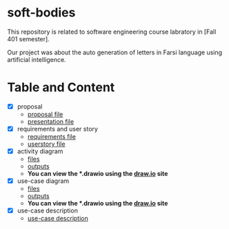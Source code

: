 # soft-bodies

This repository is related to software engineering course labratory in [Fall 401 semester].

Our project was about the auto generation of letters in Farsi language using artificial intelligence.

# Table and Content
- [x] proposal
  - [proposal file](software-lab/blob/main/proposal/proposal.pdf)
  - [presentation file](software-lab/blob/main/proposal/presentation/soft-lab-presentation.pdf)
- [x] requirements and user story
  - [requirements file](software-lab/requirements/requirements.pdf)
  - [userstory file](software-lab/userstory/UserStory.pdf)
- [x] activity diagram
  - [files](software-lab/activities)
  - [outputs](software-lab/activities/activities-output)
  - **You can view the \*.drawio using the [draw.io](draw.io) site**
- [x] use-case diagram
  - [files](software-lab/use-case)
  - [outputs](software-lab/use-case/use-case-output)
  - **You can view the \*.drawio using the [draw.io](draw.io) site**
- [x] use-case description
  - [use-case description](software-lab/use-case-description) 

